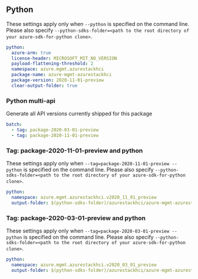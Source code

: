 ## Python

These settings apply only when `--python` is specified on the command line.
Please also specify `--python-sdks-folder=<path to the root directory of your azure-sdk-for-python clone>`.

```yaml $(python)
python:
  azure-arm: true
  license-header: MICROSOFT_MIT_NO_VERSION
  payload-flattening-threshold: 2
  namespace: azure.mgmt.azurestackhci
  package-name: azure-mgmt-azurestackhci
  package-version: 2020-11-01-preview
  clear-output-folder: true
```

### Python multi-api

Generate all API versions currently shipped for this package

```yaml $(python) && $(multiapi)
batch:
  - tag: package-2020-03-01-preview
  - tag: package-2020-11-01-preview
```

### Tag: package-2020-11-01-preview and python

These settings apply only when `--tag=package-2020-11-01-preview --python` is specified on the command line.
Please also specify `--python-sdks-folder=<path to the root directory of your azure-sdk-for-python clone>`.

``` yaml $(tag) == 'package-2020-11-01-preview' && $(python)
python:
  namespace: azure.mgmt.azurestackhci.v2020_11_01_preview
  output-folder: $(python-sdks-folder)/azurestackhci/azure-mgmt-azurestackhci/azure/mgmt/azurestackhci/v2020_11_01_preview
```

### Tag: package-2020-03-01-preview and python

These settings apply only when `--tag=package-2020-03-01-preview --python` is specified on the command line.
Please also specify `--python-sdks-folder=<path to the root directory of your azure-sdk-for-python clone>`.

``` yaml $(tag) == 'package-2019-11-01-preview' && $(python)
python:
  namespace: azure.mgmt.azurestackhci.v2020_03_01_preview
  output-folder: $(python-sdks-folder)/azurestackhci/azure-mgmt-azurestackhci/azure/mgmt/azurestackhci/v2020_03_01_preview
```
